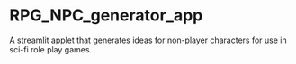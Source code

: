 # RPG_NPC_generator_app
A streamlit applet that generates ideas for non-player characters for use in sci-fi role play games.
